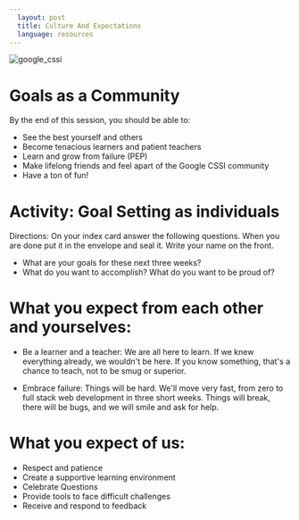 ```yaml
---
  layout: post
  title: Culture And Expectations
  language: resources
---
```


<img src= "http://4.bp.blogspot.com/-AU0aZPUBjFQ/VK74gygcU9I/AAAAAAAALng/7OiC-zMVDwQ/s1600/Screen%2BShot%2B2015-01-08%2Bat%2B4.36.35%2BPM.png" alt="google_cssi">

#  Goals as a Community
By the end of this session, you should be able to:

+ See the best yourself and others
+ Become tenacious learners and patient teachers
+ Learn and grow from failure (PEP)
+ Make lifelong friends and feel apart of the Google CSSI community
+ Have a ton of fun!

#  Activity: Goal Setting as individuals
Directions: On your index card answer the following questions. When you are done put it in the envelope and seal it. Write your name on the front.

+	What are your goals for these next three weeks?
+	What do you want to accomplish? What do you want to be proud of?

# What you expect from each other and yourselves:

+	Be a learner and a teacher: We are all here to learn. If we knew everything already, we wouldn't be here. If you know something, that's a chance to teach, not to be smug or superior.

+ Embrace failure: Things will be hard. We'll move very fast, from zero to full stack web development in three short weeks. Things will break, there will be bugs, and we will smile and ask for help.

# What you expect of us:
+	Respect and patience
+	Create a supportive learning environment
+ Celebrate Questions
+ Provide tools to face difficult challenges
+ Receive and respond to feedback
